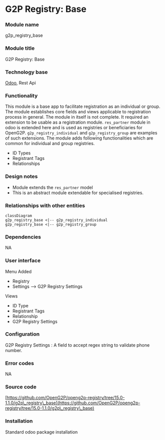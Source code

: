 # G2P Registry: Base

### Module name

g2p\_registry\_base

### Module title

G2P Registry: Base

### Technology base

[Odoo](https://www.odoo.com/), Rest Api

### Functionality

This module is a base app to facilitate registration as an individual or group. The module establishes core fields and views applicable to registration process in general. The module in itself is not complete. It required an extension to be usable as a registration module. `res_partner` module in odoo is extended here and is used as registries or beneficiaries for OpenG2P. `g2p_registry_individual` and `g2p_registry_group` are examples of such extensions. The module adds following functionalities which are common for individual and group registries.

* ID Types
* Registrant Tags
* Relationships

### Design notes

* Module extends the `res_partner` model
* This is an abstract module extendable for specialised registries.

### Relationships with other entities

```mermaid
classDiagram 
g2p_registry_base <|-- g2p_registry_individual
g2p_registry_base <|-- g2p_registry_group
```

### Dependencies

NA

### User interface

Menu Added

* Registry
* Settings --> G2P Registry Settings

Views

* ID Type
* Registrant Tags
* Relationship
* G2P Registry Settings

### Configuration

G2P Registry Settings : A field to accept regex string to validate phone number.&#x20;

### Error codes

NA

### Source code

[https://github.com/OpenG2P/openg2p-registry/tree/15.0-1.1.0/g2p\_registry\_base](https://github.com/OpenG2P/openg2p-registry/tree/15.0-1.1.0/g2p\_registry\_base)

### Installation

Standard odoo package installation

###
